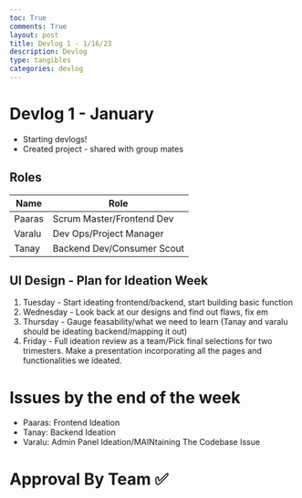 ```yaml
---
toc: True
comments: True
layout: post
title: Devlog 1 - 1/16/23
description: Devlog
type: tangibles
categories: devlog
---
```



# Devlog 1 - January 

- Starting devlogs!
- Created project - shared with group mates

## Roles

| Name | Role | 
| ---- | ---- |
| Paaras | Scrum Master/Frontend Dev |
| Varalu | Dev Ops/Project Manager | 
| Tanay | Backend Dev/Consumer Scout |

## UI Design - Plan for Ideation Week
1. Tuesday - Start ideating frontend/backend, start building basic function
2. Wednesday - Look back at our designs and find out flaws, fix em
3. Thursday - Gauge feasability/what we need to learn (Tanay and varalu should be ideating backend/mapping it out)
4. Friday - Full ideation review as a team/Pick final selections for two trimesters. Make a presentation incorporating all the pages and functionalities we ideated.

# Issues by the end of the week
- Paaras: Frontend Ideation
- Tanay: Backend Ideation 
- Varalu: Admin Panel Ideation/MAINtaining The Codebase Issue

# Approval By Team ✅



